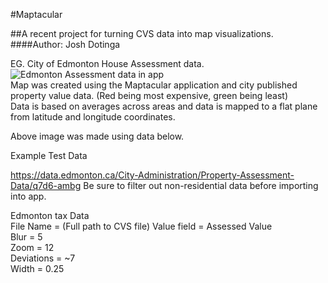#Maptacular

##A recent project for turning CVS data into map visualizations.
####Author: Josh Dotinga  
  
    
   
    
EG. City of Edmonton House Assessment  data.       
![Edmonton Assessment data in app](http://i.imgur.com/bdyyiiU.jpg)   
Map was created using the Maptacular application and city published property value data. (Red being most expensive, green being least)   
Data is based on averages across areas and data is mapped to a flat plane from latitude and longitude coordinates.    

Above image was made using data below. 

Example Test Data

https://data.edmonton.ca/City-Administration/Property-Assessment-Data/q7d6-ambg
Be sure to filter out non-residential data before importing into app. 

Edmonton tax Data   
File Name = (Full path to CVS file) 
Value field = Assessed Value  
Blur = 5  
Zoom = 12  
Deviations = ~7  
Width = 0.25  
